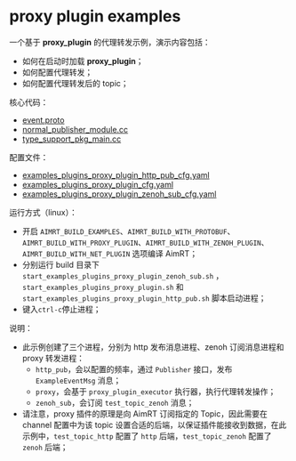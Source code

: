 # proxy plugin examples

一个基于 **proxy_plugin** 的代理转发示例，演示内容包括：
- 如何在启动时加载 **proxy_plugin**；
- 如何配置代理转发；
- 如何配置代理转发后的 topic；

核心代码：
- [event.proto](../../../protocols/example/event.proto)
- [normal_publisher_module.cc](../../cpp/pb_chn/module/normal_publisher_module/normal_publisher_module.cc)
- [type_support_pkg_main.cc](./example_event_ts_pkg/type_support_pkg_main.cc)


配置文件：
- [examples_plugins_proxy_plugin_http_pub_cfg.yaml](./install/linux/bin/cfg/examples_plugins_proxy_plugin_http_pub_cfg.yaml)
- [examples_plugins_proxy_plugin_cfg.yaml](./install/linux/bin/cfg/examples_plugins_proxy_plugin_cfg.yaml)
- [examples_plugins_proxy_plugin_zenoh_sub_cfg.yaml](./install/linux/bin/cfg/examples_plugins_proxy_plugin_zenoh_sub_cfg.yaml)


运行方式（linux）：
- 开启 `AIMRT_BUILD_EXAMPLES`、`AIMRT_BUILD_WITH_PROTOBUF`、`AIMRT_BUILD_WITH_PROXY_PLUGIN`、`AIMRT_BUILD_WITH_ZENOH_PLUGIN`、`AIMRT_BUILD_WITH_NET_PLUGIN` 选项编译 AimRT；
- 分别运行 build 目录下 `start_examples_plugins_proxy_plugin_zenoh_sub.sh` ， `start_examples_plugins_proxy_plugin.sh` 和 `start_examples_plugins_proxy_plugin_http_pub.sh` 脚本启动进程；
- 键入`ctrl-c`停止进程；


说明：
- 此示例创建了三个进程，分别为 http 发布消息进程、zenoh 订阅消息进程和 proxy 转发进程：
  - `http_pub`，会以配置的频率，通过 `Publisher` 接口，发布 `ExampleEventMsg` 消息；
  - `proxy`，会基于 `proxy_plugin_executor` 执行器，执行代理转发操作；
  - `zenoh_sub`，会订阅 `test_topic_zenoh` 消息；
- 请注意，proxy 插件的原理是向 AimRT 订阅指定的 Topic，因此需要在 channel 配置中为该 topic 设置合适的后端，以保证插件能接收到数据，在此示例中，`test_topic_http` 配置了 `http` 后端，`test_topic_zenoh` 配置了 `zenoh` 后端；